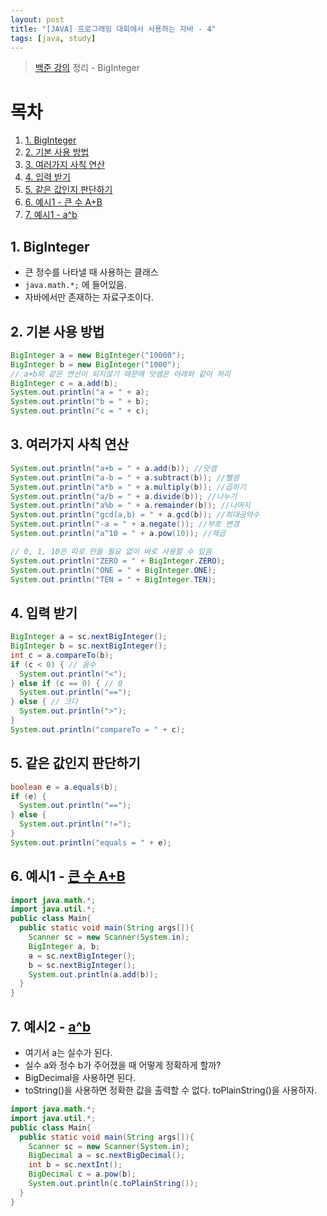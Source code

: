 ```yaml
---
layout: post
title: "[JAVA] 프로그래밍 대회에서 사용하는 자바 - 4"
tags: [java, study]
---
```

> [백준 강의](https://code.plus/course/3) 정리 - BigInteger

# 목차
1. [1. BigInteger](#link-1)
2. [2. 기본 사용 방법](#link-2)
3. [3. 여러가지 사칙 연산](#link-3)
4. [4. 입력 받기](#link-4)
5. [5. 같은 값인지 판단하기](#link-5)
6. [6. 예시1 - 큰 수 A+B](#link-6)
7. [7. 예시1 - a^b](#link-7)

## <a id="link-1"></a>1. BigInteger

* 큰 정수를 나타낼 때 사용하는 클래스
* `java.math.*;` 에 들어있음.
* 자바에서만 존재하는 자료구조이다.

## <a id="link-2"></a>2. 기본 사용 방법

```java
BigInteger a = new BigInteger("10000");
BigInteger b = new BigInteger("1000");
// a+b와 같은 연산이 되지않기 때문에 덧셈은 아래와 같이 처리
BigInteger c = a.add(b);
System.out.println("a = " + a);
System.out.println("b = " + b);
System.out.println("c = " + c);
```

## <a id="link-3"></a>3. 여러가지 사칙 연산

```java
System.out.println("a+b = " + a.add(b)); //덧셈
System.out.println("a-b = " + a.subtract(b)); //뺄셈
System.out.println("a*b = " + a.multiply(b)); //곱하기
System.out.println("a/b = " + a.divide(b)); //나누기
System.out.println("a%b = " + a.remainder(b)); //나머지
System.out.println("gcd(a,b) = " + a.gcd(b)); //최대공약수
System.out.println("-a = " + a.negate()); //부호 변경
System.out.println("a^10 = " + a.pow(10)); //제곱

// 0, 1, 10은 따로 만들 필요 없이 바로 사용할 수 있음
System.out.println("ZERO = " + BigInteger.ZERO);
System.out.println("ONE = " + BigInteger.ONE);
System.out.println("TEN = " + BigInteger.TEN);
```

## <a id="link-4"></a>4. 입력 받기

```java
BigInteger a = sc.nextBigInteger();
BigInteger b = sc.nextBigInteger();
int c = a.compareTo(b);
if (c < 0) { // 음수
  System.out.println("<");
} else if (c == 0) { // 0
  System.out.println("==");
} else { // 크다
  System.out.println(">");
}
System.out.println("compareTo = " + c);
```

## <a id="link-5"></a>5. 같은 값인지 판단하기

```java
boolean e = a.equals(b);
if (e) {
  System.out.println("==");
} else {
  System.out.println("!=");
}
System.out.println("equals = " + e);
```

## <a id="link-6"></a>6. 예시1 - [큰 수 A+B](https://www.acmicpc.net/problem/10757)

```java
import java.math.*;
import java.util.*;
public class Main{
  public static void main(String args[]){
    Scanner sc = new Scanner(System.in);
    BigInteger a, b;
    a = sc.nextBigInteger();
    b = sc.nextBigInteger();
    System.out.println(a.add(b));
  }
}
```

## <a id="link-7"></a>7. 예시2 - [a^b](https://www.acmicpc.net/problem/10827)
* 여기서 a는 실수가 된다.
* 실수 a와 정수 b가 주어졌을 때 어떻게 정확하게 할까?
* BigDecimal을 사용하면 된다.
* toString()을 사용하면 정확한 값을 출력할 수 없다. toPlainString()을 사용하자.

```java
import java.math.*;
import java.util.*;
public class Main{
  public static void main(String args[]){
    Scanner sc = new Scanner(System.in);
    BigDecimal a = sc.nextBigDecimal();
    int b = sc.nextInt();
    BigDecimal c = a.pow(b);
    System.out.println(c.toPlainString());
  }
}
```